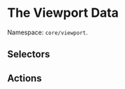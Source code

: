 # The Viewport Data

Namespace: `core/viewport`.

## Selectors

<!-- START TOKEN(Autogenerated selectors) -->
<!-- END TOKEN(Autogenerated selectors) -->

## Actions

<!-- START TOKEN(Autogenerated actions) -->
<!-- END TOKEN(Autogenerated actions) -->
